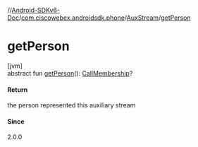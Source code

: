 //[Android-SDKv6-Doc](../../../index.md)/[com.ciscowebex.androidsdk.phone](../index.md)/[AuxStream](index.md)/[getPerson](get-person.md)

# getPerson

[jvm]\
abstract fun [getPerson](get-person.md)(): [CallMembership](../-call-membership/index.md)?

#### Return

the person represented this auxiliary stream

#### Since

2.0.0
